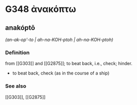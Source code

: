 # G348 ἀνακόπτω

## anakóptō

_(an-ak-op'-to | ah-na-KOH-ptoh | ah-na-KOH-ptoh)_

### Definition

from [[G303]] and [[G2875]]; to beat back, i.e., check; hinder.

- to beat back, check (as in the course of a ship)

### See also

[[G303]], [[G2875]]

